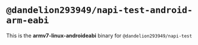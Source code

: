 # `@dandelion293949/napi-test-android-arm-eabi`

This is the **armv7-linux-androideabi** binary for `@dandelion293949/napi-test`
